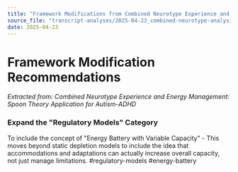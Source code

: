 ```yaml
---
title: "Framework Modifications from Combined Neurotype Experience and Energy Management: Spoon Theory Application for Autism-ADHD"
source_file: "transcript-analyses/2025-04-23_combined-neurotype-analysis.md"
date: 2025-04-23
---
```


# Framework Modification Recommendations

*Extracted from: Combined Neurotype Experience and Energy Management: Spoon Theory Application for Autism-ADHD*

### Expand the "Regulatory Models" Category 

To include the concept of "Energy Battery with Variable Capacity" - This moves beyond static depletion models to include the idea that accommodations and adaptations can actually increase overall capacity, not just manage limitations. #regulatory-models #energy-battery
